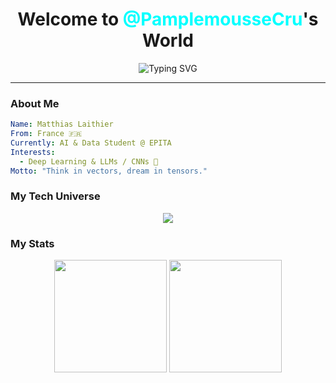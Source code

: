 <!-- Futuristic / Neon GitHub Profile README -->

<h1 align="center">
  Welcome to <span style="color:#00ffff;">@PamplemousseCru</span>'s World
</h1>

<p align="center">
  <img src="https://readme-typing-svg.demolab.com?font=Orbitron&size=28&duration=3000&pause=1000&color=00FFFF&center=true&vCenter=true&width=600&lines=AI+Engineer+%7C+Data+Scientist;Open-Source+Enthusiast;Building+the+Future+with+Code" alt="Typing SVG" />
</p>

---

### About Me

```yaml
Name: Matthias Laithier
From: France 🇫🇷
Currently: AI & Data Student @ EPITA
Interests:
  - Deep Learning & LLMs / CNNs 🤖
Motto: "Think in vectors, dream in tensors."
```

### My Tech Universe

<p align="center"> <img src="https://skillicons.dev/icons?i=python,c,cpp,tensorflow,pytorch,linux,git,github,latex,unity" /> </p>

### My Stats

<div align="center"> <!-- GitHub Stats --> <img src="https://github-readme-stats.vercel.app/api?username=PamplemousseCru&show_icons=true&theme=radical&hide_border=true&title_color=00FFFF&icon_color=00FFFF&text_color=FFFFFF&bg_color=0D1117" height="180em" /> <!-- Most Used Languages --> <img src="https://github-readme-stats.vercel.app/api/top-langs/?username=PamplemousseCru&layout=compact&theme=radical&hide_border=true&title_color=00FFFF&text_color=FFFFFF&bg_color=0D1117" height="180em" /> </div>
